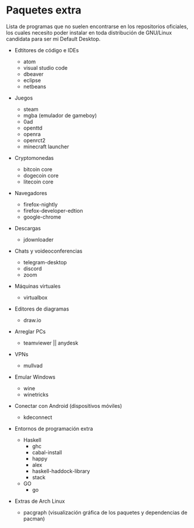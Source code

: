 
# Paquetes extra

Lista de programas que no suelen encontrarse en los repositorios oficiales, los
cuales necesito poder instalar en toda distribución de GNU/Linux candidata para
ser mi Default Desktop.

- Edtitores de código e IDEs
    - atom
    - visual studio code
    - dbeaver
    - eclipse
    - netbeans

- Juegos
    - steam
    - mgba (emulador de gameboy)
    - 0ad
    - openttd
    - openra
    - openrct2
    - minecraft launcher

- Cryptomonedas
    - bitcoin core
    - dogecoin core
    - litecoin core

- Navegadores
    - firefox-nightly
    - firefox-developer-edtion
    - google-chrome

- Descargas
    - jdownloader

- Chats y voideoconferencias
    - telegram-desktop
    - discord
    - zoom

- Máquinas virtuales
    - virtualbox

- Editores de diagramas
    - draw.io

- Arreglar PCs
    - teamviewer || anydesk

- VPNs
    - mullvad

- Emular Windows
    - wine
    - winetricks

- Conectar con Android (dispositivos móviles)
    - kdeconnect

- Entornos de programación extra
    - Haskell
        - ghc
        - cabal-install
        - happy
        - alex
        - haskell-haddock-library
        - stack
    - GO
        - go

- Extras de Arch Linux
    - pacgraph (visualización gráfica de los paquetes y dependencias de pacman)
